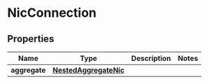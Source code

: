

# NicConnection


## Properties

Name | Type | Description | Notes
------------ | ------------- | ------------- | -------------
**aggregate** | [**NestedAggregateNic**](NestedAggregateNic.md) |  | 



